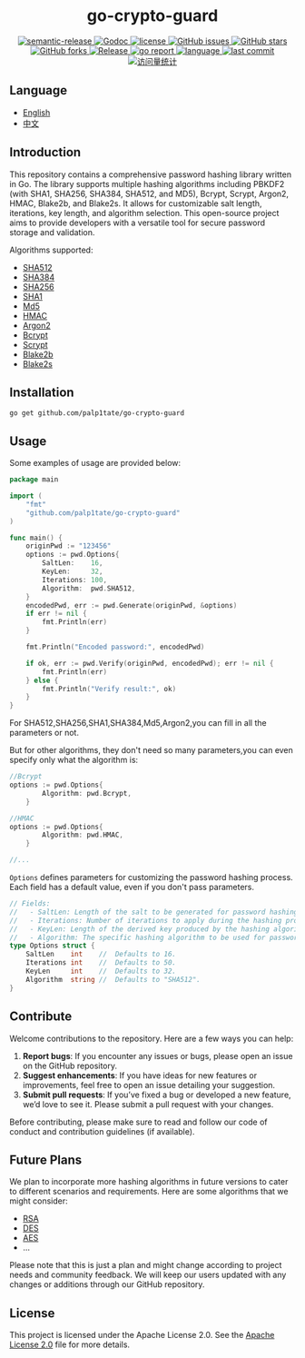 <h1 align="center" style="border-bottom: none;">go-crypto-guard </h1>

<div class="labels" align="center">
    <a href="https://img.shields.io/badge/%20%20%F0%9F%93%A6%F0%9F%9A%80-semantic--release-e10079.svg">
      <img src="https://img.shields.io/badge/%20%20%F0%9F%93%A6%F0%9F%9A%80-semantic--release-e10079.svg" alt="semantic-release">
    </a>
    <a href="https://pkg.go.dev/github.com/palp1tate/go-crypto-guard/v2">
      <img src="https://godoc.org/github.com/palp1tate/go-crypto-guard?status.svg" alt="Godoc">
    </a>
    <a href="https://github.com/palp1tate/go-crypto-guard/blob/master/LICENSE">
      <img src="https://img.shields.io/github/license/palp1tate/go-crypto-guard?style=flat-square" alt="license">
    </a>
    <a href="https://github.com/palp1tate/go-crypto-guard/issues">
      <img src="https://img.shields.io/github/issues/palp1tate/go-crypto-guard?style=flat-square" alt="GitHub issues">
    </a>
    <a href="#">
      <img src="https://img.shields.io/github/stars/palp1tate/go-crypto-guard?style=flat-square" alt="GitHub stars">
    </a>
    <a href="https://github.com/palp1tate/go-crypto-guard/network">
      <img src="https://img.shields.io/github/forks/palp1tate/go-crypto-guard?style=flat-square" alt="GitHub forks">
    </a>
    <a href="https://github.com/palp1tate/go-crypto-guard/releases/latest">
      <img src="https://img.shields.io/github/release/palp1tate/go-crypto-guard.svg" alt="Release">
    </a>
    <a href=https://goreportcard.com/report/github.com/palp1tate/go-crypto-guard>
        <img src="https://goreportcard.com/badge/github.com/palp1tate/go-crypto-guard" alt="go report">
    </a>
    <a href="#">
      <img src="https://img.shields.io/github/languages/top/palp1tate/go-crypto-guard" alt="language">
    </a>
    <a href="#">
      <img src="https://img.shields.io/github/last-commit/palp1tate/go-crypto-guard" alt="last commit">
    </a>
   <a href="#">
      <img src="https://komarev.com/ghpvc/?username=go-crypto-guard&label=Views&color=0e75b6&style=flat" alt="访问量统计" />
    </a>
</div>

## Language

- [English](https://github.com/palp1tate/go-crypto-guard/blob/main/README.md)
- [中文](https://github.com/palp1tate/go-crypto-guard/blob/main/README_CN.md)

## Introduction

This repository contains a comprehensive password hashing library written in Go. The library supports multiple hashing algorithms including PBKDF2 (with SHA1, SHA256, SHA384, SHA512, and MD5), Bcrypt, Scrypt, Argon2, HMAC, Blake2b, and Blake2s. It allows for customizable salt length, iterations, key length, and algorithm selection. This open-source project aims to provide developers with a versatile tool for secure password storage and validation.

Algorithms supported:

- [SHA512](https://medium.com/@zaid960928/cryptography-explaining-sha-512-ad896365a0c1)
- [SHA384](https://medium.com/@zaid960928/cryptography-explaining-sha-512-ad896365a0c1)
- [SHA256](https://golden.com/wiki/SHA-256-XKEJ8AB)
- [SHA1](https://bing.com/search?q=SHA1+algorithm+Wikipedia)
- [Md5](https://en.wikipedia.org/wiki/MD5)
- [HMAC](https://en.wikipedia.org/wiki/HMAC)
- [Argon2](https://bing.com/search?q=Argon2+algorithm+Wikipedia)
- [Bcrypt](https://en.wikipedia.org/wiki/Bcrypt)
- [Scrypt](https://en.wikipedia.org/wiki/Scrypt)
- [Blake2b](https://en.wikipedia.org/wiki/Comparison_of_cryptographic_hash_functions)
- [Blake2s](https://en.wikipedia.org/wiki/Comparison_of_cryptographic_hash_functions)

## Installation

```
go get github.com/palp1tate/go-crypto-guard 
```

## Usage

Some examples of usage are provided below:

```go
package main

import (
	"fmt"
	"github.com/palp1tate/go-crypto-guard"
)

func main() {
	originPwd := "123456"
	options := pwd.Options{
		SaltLen:    16,
		KeyLen:     32,
		Iterations: 100,
		Algorithm:  pwd.SHA512,
	}
	encodedPwd, err := pwd.Generate(originPwd, &options)
	if err != nil {
		fmt.Println(err)
	}

	fmt.Println("Encoded password:", encodedPwd)

	if ok, err := pwd.Verify(originPwd, encodedPwd); err != nil {
		fmt.Println(err)
	} else {
		fmt.Println("Verify result:", ok)
	}
}
```

For SHA512,SHA256,SHA1,SHA384,Md5,Argon2,you can fill in all the parameters or not.

But for other algorithms, they don't need so many parameters,you can even specify only what the algorithm is:

```go
//Bcrypt
options := pwd.Options{
		Algorithm: pwd.Bcrypt,
	}

//HMAC
options := pwd.Options{
		Algorithm: pwd.HMAC,
	}

//...
```

`Options` defines parameters for customizing the password hashing process.  Each field has a default value, even if you don't pass parameters.

```go
// Fields:
//   - SaltLen: Length of the salt to be generated for password hashing.
//   - Iterations: Number of iterations to apply during the hashing process.
//   - KeyLen: Length of the derived key produced by the hashing algorithm.
//   - Algorithm: The specific hashing algorithm to be used for password hashing.
type Options struct {
	SaltLen    int    //  Defaults to 16.
	Iterations int    //  Defaults to 50.
	KeyLen     int    //  Defaults to 32.
	Algorithm  string //  Defaults to "SHA512".
}
```

## Contribute

Welcome contributions to the repository. Here are a few ways you can help:

1. **Report bugs**: If you encounter any issues or bugs, please open an issue on the GitHub repository.
2. **Suggest enhancements**: If you have ideas for new features or improvements, feel free to open an issue detailing your suggestion.
3. **Submit pull requests**: If you’ve fixed a bug or developed a new feature, we’d love to see it. Please submit a pull request with your changes.

Before contributing, please make sure to read and follow our code of conduct and contribution guidelines (if available).

## Future Plans

We plan to incorporate more hashing algorithms in future versions to cater to different scenarios and requirements. Here are some algorithms that we might consider:

- [RSA](https://en.wikipedia.org/wiki/RSA_(cryptosystem))
- [DES](https://en.wikipedia.org/wiki/Data_Encryption_Standard)
- [AES](https://en.wikipedia.org/wiki/Advanced_Encryption_Standard)
- …

Please note that this is just a plan and might change according to project needs and community feedback. We will keep our users updated with any changes or additions through our GitHub repository.

## License

This project is licensed under the Apache License 2.0. See the [Apache License 2.0](https://github.com/palp1tate/go-crypto-guard/blob/main/LICENSE) file for more details.

